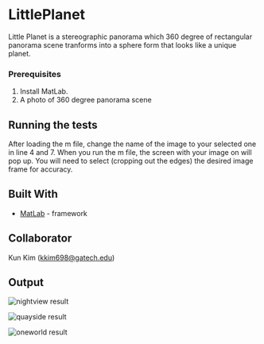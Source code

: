 # LittlePlanet

Little Planet is a stereographic panorama which 360 degree of rectangular panorama scene tranforms into a sphere form that looks like a unique planet. 

### Prerequisites

1) Install MatLab.
2) A photo of 360 degree panorama scene

## Running the tests

After loading the m file, change the name of the image to your selected one in line 4 and 7. 
When you run the m file, the screen with your image on will pop up.
You will need to select (cropping out the edges) the desired image frame for accuracy.

## Built With

* [MatLab](https://www.mathworks.com/products/matlab.html) - framework

## Collaborator

Kun Kim (kkim698@gatech.edu)

## Output

![nightview result](https://user-images.githubusercontent.com/31485226/58988748-59143080-87b0-11e9-9503-fbd5db228c18.png)

![quayside result](https://user-images.githubusercontent.com/31485226/59004973-b37db300-87e9-11e9-89cd-8509b40df07d.png)

![oneworld result](https://user-images.githubusercontent.com/31485226/59005021-e627ab80-87e9-11e9-9b55-d918226d9368.png)

